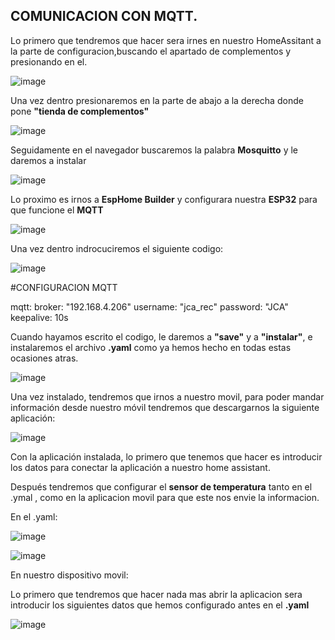## COMUNICACION CON MQTT.

Lo primero que tendremos que hacer sera irnes en nuestro HomeAssitant a la parte de configuracion,buscando el apartado de complementos y presionando en el.


![image](https://github.com/user-attachments/assets/2c017f24-2a55-4506-a48a-61e715207778)


Una vez dentro presionaremos en la parte de abajo a la derecha donde pone **"tienda de complementos"**


![image](https://github.com/user-attachments/assets/a88c0e0c-32a9-4df0-97f2-be3e33e2a645)


Seguidamente en el navegador buscaremos la palabra **Mosquitto** y le daremos a instalar


![image](https://github.com/user-attachments/assets/30dec620-5bb2-4082-8c76-e218fcfab579)


Lo proximo es irnos a **EspHome Builder** y configurara nuestra **ESP32** para que funcione el **MQTT**


![image](https://github.com/user-attachments/assets/63100e19-eddf-490b-befd-012d99cd6484)


Una vez dentro indrocuciremos el siguiente codigo:


![image](https://github.com/user-attachments/assets/1d9b6c33-8b24-472b-838e-9de11a6f7d05)


#CONFIGURACION MQTT

mqtt:
  broker: "192.168.4.206"
  username: "jca_rec"
  password: "JCA"
  keepalive: 10s


Cuando hayamos escrito el codigo, le daremos a **"save"** y a **"instalar"**, e instalaremos el archivo **.yaml** como ya hemos hecho en todas estas ocasiones atras.


![image](https://github.com/user-attachments/assets/63309ced-1068-4aa6-8522-69bd69c8b656)


Una vez instalado, tendremos que irnos a nuestro movil, para poder mandar información desde nuestro móvil tendremos que descargarnos la siguiente aplicación:


![image](https://github.com/user-attachments/assets/80ece49a-c936-4538-a2d7-d5f29a4acb6c)


Con la aplicación instalada, lo primero que tenemos que hacer es introducir los datos para conectar la aplicación a nuestro home assistant.





Después tendremos que configurar el **sensor de temperatura** tanto en el .ymal , como en la aplicacion movil para que este nos envie la informacion.

En el .yaml:

![image](https://github.com/user-attachments/assets/837d3db7-99b1-4659-b805-366fb1d39560)


![image](https://github.com/user-attachments/assets/15ce2516-3140-4d92-9d4a-9f00545a6458)


En nuestro dispositivo movil:

Lo primero que tendremos que hacer nada mas abrir la aplicacion sera introducir los siguientes datos que hemos configurado antes en el **.yaml**


![image](https://github.com/user-attachments/assets/e59d9865-ec2b-4443-a25f-70864d78510d)




